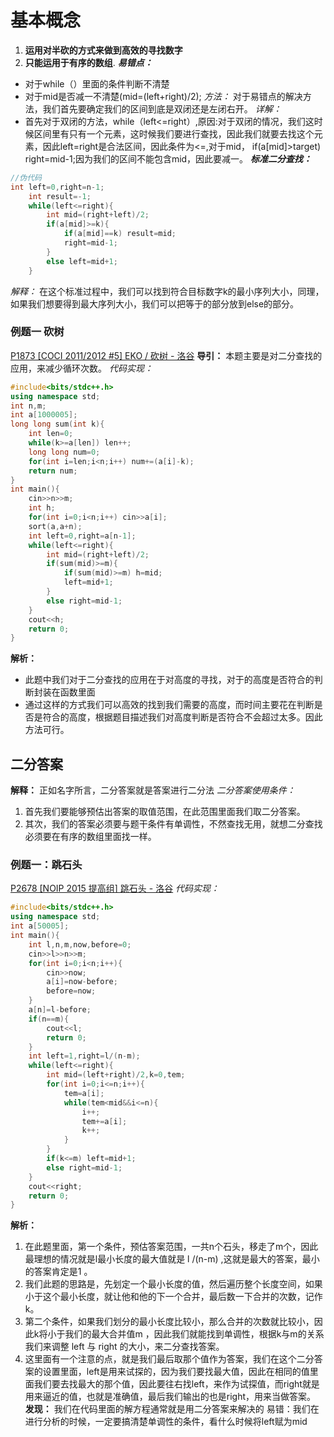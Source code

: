 # 基本概念
1. **运用对半砍的方式来做到高效的寻找数字**
2. **只能运用于有序的数组**.
***易错点：*** 
 - 对于while（）里面的条件判断不清楚
 - 对于mid是否减一不清楚(mid=(left+right)/2);
*方法：* 对于易错点的解决方法，我们首先要确定我们的区间到底是双闭还是左闭右开。
*详解：* 
- 首先对于双闭的方法，while（left<=right）,原因:对于双闭的情况，我们这时候区间里有只有一个元素，这时候我们要进行查找，因此我们就要去找这个元素，因此left=right是合法区间，因此条件为<=,对于mid， if(a[mid]>target) right=mid-1;因为我们的区间不能包含mid，因此要减一。
***标准二分查找：***
```cpp
//伪代码
int left=0,right=n-1;
    int result=-1;
    while(left<=right){
        int mid=(right+left)/2;
        if(a[mid]>=k){
            if(a[mid]==k) result=mid;
            right=mid-1;
        } 
        else left=mid+1;
    }
```
*解释：* 在这个标准过程中，我们可以找到符合目标数字k的最小序列大小，同理，如果我们想要得到最大序列大小，我们可以把等于的部分放到else的部分。
### 例题一 砍树
[P1873 [COCI 2011/2012 #5] EKO / 砍树 - 洛谷](https://www.luogu.com.cn/problem/P1873#ide) 
**导引：** 本题主要是对二分查找的应用，来减少循环次数。
*代码实现：*
```cpp
#include<bits/stdc++.h>
using namespace std;
int n,m;
int a[1000005];
long long sum(int k){
    int len=0;
    while(k>=a[len]) len++;
    long long num=0;
    for(int i=len;i<n;i++) num+=(a[i]-k);
    return num;
}
int main(){
    cin>>n>>m;
    int h;
    for(int i=0;i<n;i++) cin>>a[i];
    sort(a,a+n);
    int left=0,right=a[n-1];
    while(left<=right){
        int mid=(right+left)/2;
        if(sum(mid)>=m){
            if(sum(mid)>=m) h=mid;
            left=mid+1;
        }
        else right=mid-1;
    }
    cout<<h;
    return 0;
}
```

**解析：** 
- 此题中我们对于二分查找的应用在于对高度的寻找，对于的高度是否符合的判断封装在函数里面
- 通过这样的方式我们可以高效的找到我们需要的高度，而时间主要花在判断是否是符合的高度，根据题目描述我们对高度判断是否符合不会超过太多。因此方法可行。
## 二分答案
**解释：** 正如名字所言，二分答案就是答案进行二分法
*二分答案使用条件：*
1. 首先我们要能够预估出答案的取值范围，在此范围里面我们取二分答案。
2. 其次，我们的答案必须要与题干条件有单调性，不然查找无用，就想二分查找必须要在有序的数组里面找一样。
### 例题一：跳石头
[P2678 [NOIP 2015 提高组] 跳石头 - 洛谷](https://www.luogu.com.cn/problem/P2678#ide)
*代码实现：*
```cpp
#include<bits/stdc++.h>
using namespace std;
int a[50005];
int main(){
    int l,n,m,now,before=0;
    cin>>l>>n>>m;
    for(int i=0;i<n;i++){
        cin>>now;
        a[i]=now-before;
        before=now;
    }
    a[n]=l-before;
    if(n==m){
        cout<<l;
        return 0;
    }
    int left=1,right=l/(n-m);
    while(left<=right){
        int mid=(left+right)/2,k=0,tem;
        for(int i=0;i<=n;i++){
            tem=a[i];
            while(tem<mid&&i<=n){
                i++;
                tem+=a[i];
                k++;
            }
        }
        if(k<=m) left=mid+1;
        else right=mid-1;
    }
    cout<<right;
    return 0;
}
```
**解析：** 
1. 在此题里面，第一个条件，预估答案范围，一共n个石头，移走了m个，因此最理想的情况就是l最小长度的最大值就是 l /(n-m) ,这就是最大的答案，最小的答案肯定是1 。
2. 我们此题的思路是，先划定一个最小长度的值，然后遍历整个长度空间，如果小于这个最小长度，就让他和他的下一个合并，最后数一下合并的次数，记作 k。
3. 第二个条件，如果我们划分的最小长度比较小，那么合并的次数就比较小，因此k将小于我们的最大合并值m ，因此我们就能找到单调性，根据k与m的关系我们来调整 left 与 right 的大小，来二分查找答案。
4. 这里面有一个注意的点，就是我们最后取那个值作为答案，我们在这个二分答案的设置里面，left是用来试探的，因为我们要找最大值，因此在相同的值里面我们要去找最大的那个值，因此要往右找left，来作为试探值，而right就是用来逼近的值，也就是准确值，最后我们输出的也是right，用来当做答案。
**发现：** 我们在代码里面的解方程通常就是用二分答案来解决的
易错：我们在进行分析的时候，一定要搞清楚单调性的条件，看什么时候将left赋为mid